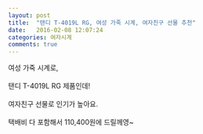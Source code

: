 ```yaml
---
layout: post
title:  "탠디 T-4019L RG, 여성 가죽 시계, 여자친구 선물 추천"
date:   2016-02-08 12:07:24
categories: 여자시계
comments: true
---
```


여성 가죽 시계로, 
 <br><br>
탠디 T-4019L RG 제품인데!
<br><br>
여자친구 선물로 인기가 높아요.
<br><br>
택배비 다 포함해서 110,400원에 드릴께영~ <br>
<br>
<img class="image" src="https://4.bp.blogspot.com/-yP0kRyUQT0w/W-chTyYKQpI/AAAAAAAAAqQ/CJ_1ugMX7PEZucMOWuOfE-W0us0KU5V6QCLcBGAs/s320/81111_031853.jpg" alt=""/>
<br>
<br>
<img class="image" src="http://www.nbbang.co.kr/data/webedit/20180913162333_gfnyusnc.jpg" alt=""/>
